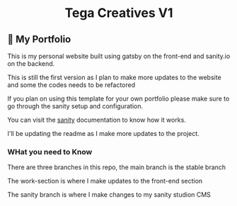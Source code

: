 <h1 align="center">
  Tega Creatives V1
</h1>

## 🚀 My Portfolio

This is my personal website built using gatsby on the front-end and sanity.io on the backend.

This is still the first version as I plan to make more updates to the website and some the codes needs to be refactored

If you plan on using this template for your own portfolio please make sure to go through the sanity setup and configuration.

You can visit the [sanity](https://www.sanity.io/docs/create-a-sanity-project?ref=hero) documentation to know how it works.

I'll be updating the readme as I make more updates to the project.


### WHat you need to Know

There are three branches in this repo, the main branch is the stable branch

The work-section is where I make updates to the front-end section

The sanity branch is where I make changes to my sanity studion CMS
